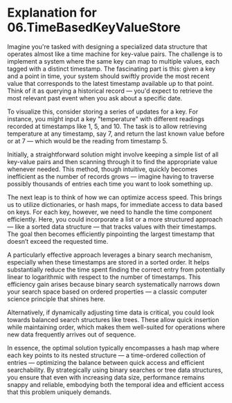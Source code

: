 # Explanation for 06.TimeBasedKeyValueStore

Imagine you're tasked with designing a specialized data structure that operates almost like a time machine for key-value pairs. The challenge is to implement a system where the same key can map to multiple values, each tagged with a distinct timestamp. The fascinating part is this: given a key and a point in time, your system should swiftly provide the most recent value that corresponds to the latest timestamp available up to that point. Think of it as querying a historical record — you'd expect to retrieve the most relevant past event when you ask about a specific date.

To visualize this, consider storing a series of updates for a key. For instance, you might input a key "temperature" with different readings recorded at timestamps like 1, 5, and 10. The task is to allow retrieving temperature at any timestamp, say 7, and return the last known value before or at 7 — which would be the reading from timestamp 5.

Initially, a straightforward solution might involve keeping a simple list of all key-value pairs and then scanning through it to find the appropriate value whenever needed. This method, though intuitive, quickly becomes inefficient as the number of records grows — imagine having to traverse possibly thousands of entries each time you want to look something up.

The next leap is to think of how we can optimize access speed. This brings us to utilize dictionaries, or hash maps, for immediate access to data based on keys. For each key, however, we need to handle the time component efficiently. Here, you could incorporate a list or a more structured approach — like a sorted data structure — that tracks values with their timestamps. The goal then becomes efficiently pinpointing the largest timestamp that doesn’t exceed the requested time. 

A particularly effective approach leverages a binary search mechanism, especially when these timestamps are stored in a sorted order. It helps substantially reduce the time spent finding the correct entry from potentially linear to logarithmic with respect to the number of timestamps. This efficiency gain arises because binary search systematically narrows down your search space based on ordered properties — a classic computer science principle that shines here.

Alternatively, if dynamically adjusting time data is critical, you could look towards balanced search structures like trees. These allow quick insertion while maintaining order, which makes them well-suited for operations where new data frequently arrives out of sequence.

In essence, the optimal solution typically encompasses a hash map where each key points to its nested structure — a time-ordered collection of entries — optimizing the balance between quick access and efficient searchability. By strategically using binary searches or tree data structures, you ensure that even with increasing data size, performance remains snappy and reliable, embodying both the temporal idea and efficient access that this problem uniquely demands.